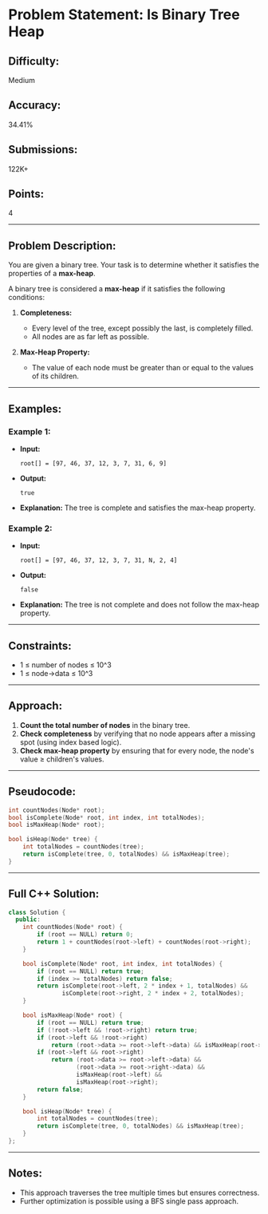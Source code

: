 # Problem Statement: Is Binary Tree Heap

## Difficulty:
Medium

## Accuracy:
34.41%

## Submissions:
122K+

## Points:
4

---

## Problem Description:

You are given a binary tree. Your task is to determine whether it satisfies the properties of a **max-heap**.

A binary tree is considered a **max-heap** if it satisfies the following conditions:

1. **Completeness:**
   - Every level of the tree, except possibly the last, is completely filled.
   - All nodes are as far left as possible.

2. **Max-Heap Property:**
   - The value of each node must be greater than or equal to the values of its children.

---

## Examples:

### Example 1:
- **Input:**
  ```
  root[] = [97, 46, 37, 12, 3, 7, 31, 6, 9]
  ```
- **Output:**
  ```
  true
  ```
- **Explanation:**
  The tree is complete and satisfies the max-heap property.

### Example 2:
- **Input:**
  ```
  root[] = [97, 46, 37, 12, 3, 7, 31, N, 2, 4]
  ```
- **Output:**
  ```
  false
  ```
- **Explanation:**
  The tree is not complete and does not follow the max-heap property.

---

## Constraints:
- 1 ≤ number of nodes ≤ 10^3
- 1 ≤ node->data ≤ 10^3

---

## Approach:

1. **Count the total number of nodes** in the binary tree.
2. **Check completeness** by verifying that no node appears after a missing spot (using index based logic).
3. **Check max-heap property** by ensuring that for every node, the node's value ≥ children's values.

---

## Pseudocode:

```cpp
int countNodes(Node* root);
bool isComplete(Node* root, int index, int totalNodes);
bool isMaxHeap(Node* root);

bool isHeap(Node* tree) {
    int totalNodes = countNodes(tree);
    return isComplete(tree, 0, totalNodes) && isMaxHeap(tree);
}
```

---

## Full C++ Solution:

```cpp
class Solution {
  public:
    int countNodes(Node* root) {
        if (root == NULL) return 0;
        return 1 + countNodes(root->left) + countNodes(root->right);
    }

    bool isComplete(Node* root, int index, int totalNodes) {
        if (root == NULL) return true;
        if (index >= totalNodes) return false;
        return isComplete(root->left, 2 * index + 1, totalNodes) &&
               isComplete(root->right, 2 * index + 2, totalNodes);
    }

    bool isMaxHeap(Node* root) {
        if (root == NULL) return true;
        if (!root->left && !root->right) return true;
        if (root->left && !root->right)
            return (root->data >= root->left->data) && isMaxHeap(root->left);
        if (root->left && root->right)
            return (root->data >= root->left->data) &&
                   (root->data >= root->right->data) &&
                   isMaxHeap(root->left) &&
                   isMaxHeap(root->right);
        return false;
    }

    bool isHeap(Node* tree) {
        int totalNodes = countNodes(tree);
        return isComplete(tree, 0, totalNodes) && isMaxHeap(tree);
    }
};
```

---

## Notes:
- This approach traverses the tree multiple times but ensures correctness.
- Further optimization is possible using a BFS single pass approach.

